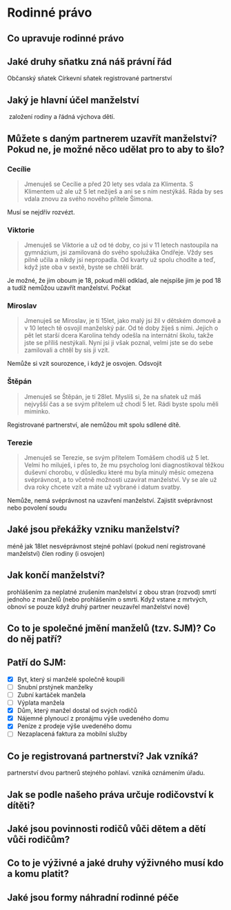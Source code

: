 # Rodinné právo
## Co upravuje rodinné právo

## Jaké druhy sňatku zná náš právní řád
Občanský sňatek
Církevní sňatek 
registrované partnerství
## Jaký je hlavní účel manželství
 založení rodiny a řádná výchova dětí.
## Můžete s daným partnerem uzavřít manželství? Pokud ne, je možné něco udělat pro to aby to šlo?

### Cecílie

> Jmenuješ se Cecílie a před 20 lety ses vdala za Klimenta. S Klimentem už ale už 5 let nežiješ a ani se s ním nestýkáš. Ráda by ses vdala znovu za svého nového přítele Šimona.

Musí se nejdřív rozvézt.

### Viktorie

> Jmenuješ se Viktorie a už od té doby, co jsi v 11 letech nastoupila na gymnázium, jsi zamilovaná do svého spolužáka Ondřeje. Vždy ses pilně učila a nikdy jsi nepropadla. Od kvarty už spolu chodíte a teď, když jste oba v sextě, byste se chtěli brát.

Je možné, že jim oboum je 18, pokud měli odklad, ale nejspíše jim je pod 18 a tudíž nemůžou uzavřít manželství.
Počkat

### Miroslav

> Jmenuješ se Miroslav, je ti 15let, jako malý jsi žil v dětském domově a v 10 letech tě osvojil manželský pár. Od té doby žiješ s nimi. Jejich o pět let starší dcera Karolína tehdy odešla na internátní školu, takže jste se příliš nestýkali. Nyní jsi ji však poznal, velmi jste se do sebe zamilovali a chtěl by sis ji vzít.

Nemůže si vzít sourozence, i když je osvojen.
Odsvojit

### Štěpán

> Jmenuješ se Štěpán, je ti 28let. Myslíš si, že na sňatek už máš nejvyšší čas a se svým přítelem už chodí 5 let. Rádi byste spolu měli miminko.

Registrované partnerství, ale nemůžou mít spolu sdílené dítě.

### Terezie

> Jmenuješ se Terezie, se svým přítelem Tomášem chodíš už 5 let. Velmi ho miluješ, i přes to, že mu psycholog loni diagnostikoval těžkou duševní chorobu, v důsledku které mu byla minulý měsíc omezena svéprávnost, a to včetně možnosti uzavírat manželství. Vy se ale už dva roky chcete vzít a máte už vybrané i datum svatby.

Nemůže, nemá svéprávnost na uzavření manželství.
Zajistit svéprávnost nebo povolení soudu

## Jaké jsou překážky vzniku manželství?
méně jak 18let
nesvéprávnost
stejné pohlaví (pokud není registrované manželství)
člen rodiny (i osvojen)

## Jak končí manželství?
prohlášením za neplatné
zrušením manželství z obou stran (rozvod)
smrtí jednoho z manželů (nebo prohlášením o smrti. Když vstane z mrtvých, obnoví se pouze když druhý partner neuzavřel manželství nové)

## Co to je společné jmění manželů (tzv. SJM)? Co do něj patří?

## Patří do SJM:

- [x] Byt, který si manželé společně koupili
- [ ] Snubní prstýnek manželky
- [ ] Zubní kartáček manžela
- [ ] Výplata manžela
- [x] Dům, který manžel dostal od svých rodičů
- [x] Nájemné plynoucí z pronájmu výše uvedeného domu
- [x] Peníze z prodeje výše uvedeného domu
- [ ] Nezaplacená faktura za mobilní služby

## Co je registrovaná partnerství? Jak vzníká?
partnerství dvou partnerů stejného pohlaví.
vzniká oznámením úřadu.
## Jak se podle našeho práva určuje rodičovství k dítěti?

## Jaké jsou povinnosti rodičů vůči dětem a dětí vůči rodičům?

## Co to je výživné a jaké druhy výživného musí kdo a komu platit?

## Jaké jsou formy náhradní rodinné péče
